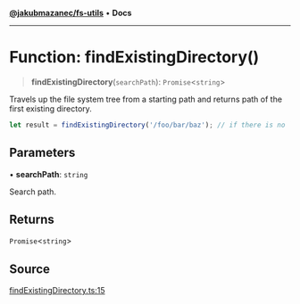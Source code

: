 [**@jakubmazanec/fs-utils**](../README.md) • **Docs**

---

# Function: findExistingDirectory()

> **findExistingDirectory**(`searchPath`): `Promise`\<`string`\>

Travels up the file system tree from a starting path and returns path of the first existing
directory.

```TypeScript
let result = findExistingDirectory('/foo/bar/baz'); // if there is no `bar` directory, `result` is `'/foo'`
```

## Parameters

• **searchPath**: `string`

Search path.

## Returns

`Promise`\<`string`\>

## Source

[findExistingDirectory.ts:15](https://github.com/jakubmazanec/tools/blob/2f8bfe433bf76006231c1e3b5197238029672b8c/packages/fs-utils/source/findExistingDirectory.ts#L15)
